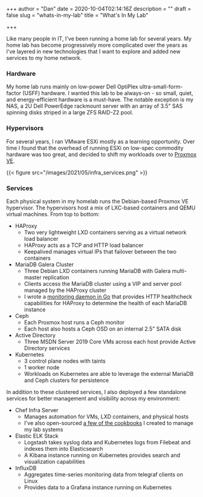 +++
author = "Dan"
date = 2020-10-04T02:14:16Z
description = ""
draft = false
slug = "whats-in-my-lab"
title = "What's In My Lab"

+++


Like many people in IT, I've been running a home lab for several years.  My home lab has become progressively more complicated over the years as I've layered in new technologies that I want to explore and added new services to my home network.

### Hardware

My home lab runs mainly on low-power Dell OptiPlex ultra-small-form-factor (USFF) hardware.  I wanted this lab to be always-on - so small, quiet, and energy-efficient hardware is a must-have.  The notable exception is my NAS, a 2U Dell PowerEdge rackmount server with an array of 3.5" SAS spinning disks striped in a large ZFS RAID-Z2 pool.

### Hypervisors

For several years, I ran VMware ESXi mostly as a learning opportunity.  Over time I found that the overhead of running ESXi on low-spec commodity hardware was too great, and decided to shift my workloads over to [Proxmox VE](https://www.proxmox.com/).

{{< figure src="/images/2021/05/infra_services.png" >}}

### Services

Each physical system in my homelab runs the Debian-based Proxmox VE hypervisor.  The hypervisors host a mix of LXC-based containers and QEMU virtual machines.  From top to bottom:

* HAProxy
    * Two very lightweight LXD containers serving as a virtual network load balancer
    * HAProxy acts as a TCP and HTTP load balancer
    * Keepalived manages virtual IPs that failover between the two containers
* MariaDB Galera Cluster
    * Three Debian LXD containers running MariaDB with Galera multi-master replication
    * Clients access the MariaDB cluster using a VIP and server pool managed by the HAProxy cluster
    * I wrote a [monitoring daemon in Go](https://github.com/danclough/mysql-healthcheck) that provides HTTP healthcheck capabilities for HAProxy to determine the health of each MariaDB instance
* Ceph
    * Each Proxmox host runs a Ceph monitor
    * Each host also hosts a Ceph OSD on an internal 2.5" SATA disk
* Active Directory
    * Three MSDN Server 2019 Core VMs across each host provide Active Directory services
* Kubernetes
    * 3 control plane nodes with taints
    * 1 worker node
    * Workloads on Kubernetes are able to leverage the external MariaDB and Ceph clusters for persistence

In addition to these clustered services, I also deployed a few standalone services for better management and visibility across my environment:
* Chef Infra Server
    * Manages automation for VMs, LXD containers, and physical hosts
    * I've also open-sourced [a few of the cookbooks](https://github.com/danclough/chef-qemu_guest) I created to manage my lab systems
* Elastic ELK Stack
    * Logstash takes syslog data and Kubernetes logs from Filebeat and indexes them into Elasticsearch
    * A Kibana instance running on Kubernetes provides search and visualization capabilities
* InfluxDB
    * Aggregates time-series monitoring data from telegraf clients on Linux
    * Provides data to a Grafana instance running on Kubernetes



